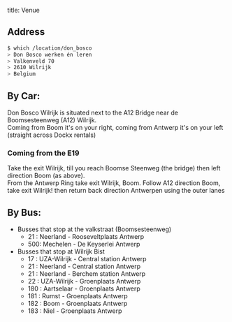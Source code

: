 title: Venue

## Address

```bash
$ which /location/don_bosco
> Don Bosco werken én leren  
> Valkenveld 70  
> 2610 Wilrijk  
> Belgium
```

## By Car:

Don Bosco Wilrijk is situated next to the A12 Bridge near de Boomsesteenweg (A12) Wilrijk.  
Coming from Boom it's on your right, coming from Antwerp it's on your left (straight across Dockx rentals)

### Coming from the E19

Take the exit Wilrijk, till you reach Boomse Steenweg (the bridge) then left direction Boom (as above).  
From the Antwerp Ring take exit Wilrijk, Boom. Follow A12 direction Boom, take exit Wilrijk! then return back direction Antwerpen using the outer lanes

## By Bus:

-   Busses that stop at the valkstraat (Boomsesteenweg)
    -   21 : Neerland - Rooseveltplaats Antwerp
    -   500: Mechelen - De Keyserlei Antwerp
-   Busses that stop at Wilrijk Bist
    -   17 : UZA-Wilrijk - Central station Antwerp
    -   21 : Neerland - Central station Antwerp
    -   21 : Neerland - Berchem station Antwerp
    -   22 : UZA-Wilrijk - Groenplaats Antwerp
    -   180 : Aartselaar - Groenplaats Antwerp
    -   181 : Rumst - Groenplaats Antwerp
    -   182 : Boom - Groenplaats Antwerp
    -   183 : Niel - Groenplaats Antwerp
